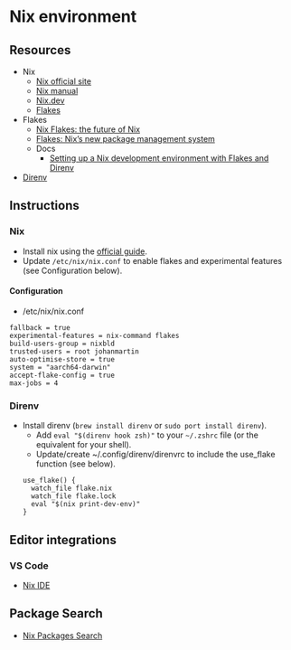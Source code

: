# Nix environment
## Resources
* Nix
  * [Nix official site](https://nixos.org/)
  * [Nix manual](https://nix.dev/manual/nix/2.30/introduction.html)
  * [Nix.dev](https://nix.dev/)
  * [Flakes](https://nix.dev/concepts/flakes.html)
* Flakes
  * [Nix Flakes: the future of Nix](https://nixos.wiki/wiki/Flakes)
  * [Flakes: Nix’s new package management system](https://nixos.wiki/wiki/Flakes)
  * Docs
    * [Setting up a Nix development environment with Flakes and Direnv](https://sethaalexander.com/setting-up-a-nix-development-environment-with-flakes-and-direnv/)
* [Direnv](https://direnv.net/)

## Instructions
### Nix
* Install nix using the [official guide](https://nixos.org/download.html).
* Update `/etc/nix/nix.conf` to enable flakes and experimental features (see Configuration below).
#### Configuration
* /etc/nix/nix.conf
```
fallback = true
experimental-features = nix-command flakes
build-users-group = nixbld
trusted-users = root johanmartin
auto-optimise-store = true
system = "aarch64-darwin"
accept-flake-config = true
max-jobs = 4
```
### Direnv
* Install direnv (`brew install direnv` or `sudo port install direnv`).
  * Add `eval "$(direnv hook zsh)"` to your `~/.zshrc` file (or the equivalent for your shell).
  * Update/create ~/.config/direnv/direnvrc to include the use_flake function (see below).
  ```
  use_flake() {
    watch_file flake.nix
    watch_file flake.lock
    eval "$(nix print-dev-env)"
  }
  ```
## Editor integrations
### VS Code
* [Nix IDE](https://marketplace.visualstudio.com/items?itemName=jnoortheen.nix-ide)

## Package Search
* [Nix Packages Search](https://search.nixos.org/packages)
